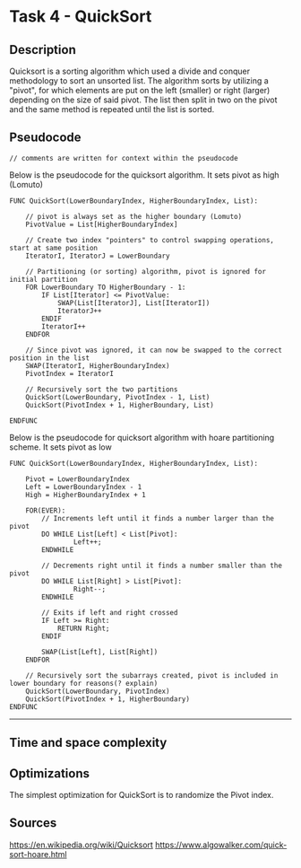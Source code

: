 # Task 4 - QuickSort

## Description
Quicksort is a sorting algorithm which used a divide and conquer methodology to sort an unsorted list.
The algorithm sorts by utilizing a "pivot", for which elements are put on the left (smaller) or right (larger) depending on the size of said pivot. The list then split in two on the pivot and the same method is repeated until the list is sorted.

## Pseudocode 
`// comments are written for context within the pseudocode`

Below is the pseudocode for the quicksort algorithm. It sets pivot as high (Lomuto) 

```
FUNC QuickSort(LowerBoundaryIndex, HigherBoundaryIndex, List):

    // pivot is always set as the higher boundary (Lomuto)
    PivotValue = List[HigherBoundaryIndex]
    
    // Create two index "pointers" to control swapping operations, start at same position
    IteratorI, IteratorJ = LowerBoundary

    // Partitioning (or sorting) algorithm, pivot is ignored for initial partition
    FOR LowerBoundary TO HigherBoundary - 1: 
        IF List[Iterator] <= PivotValue:
            SWAP(List[IteratorJ], List[IteratorI])            
            IteratorJ++
        ENDIF
        IteratorI++
    ENDFOR

    // Since pivot was ignored, it can now be swapped to the correct position in the list
    SWAP(IteratorI, HigherBoundaryIndex)
    PivotIndex = IteratorI

    // Recursively sort the two partitions 
    QuickSort(LowerBoundary, PivotIndex - 1, List)
    QuickSort(PivotIndex + 1, HigherBoundary, List)

ENDFUNC
```

Below is the pseudocode for quicksort algorithm with hoare partitioning scheme. It sets pivot as low 

```
FUNC QuickSort(LowerBoundaryIndex, HigherBoundaryIndex, List):

    Pivot = LowerBoundaryIndex
    Left = LowerBoundaryIndex - 1
    High = HigherBoundaryIndex + 1
    
    FOR(EVER):
        // Increments left until it finds a number larger than the pivot
        DO WHILE List[Left] < List[Pivot]:
                Left++;
        ENDWHILE

        // Decrements right until it finds a number smaller than the pivot
        DO WHILE List[Right] > List[Pivot]: 
                Right--;
        ENDWHILE

        // Exits if left and right crossed
        IF Left >= Right:
            RETURN Right;
        ENDIF

        SWAP(List[Left], List[Right])
    ENDFOR

    // Recursively sort the subarrays created, pivot is included in lower boundary for reasons(? explain)
    QuickSort(LowerBoundary, PivotIndex)
    QuickSort(PivotIndex + 1, HigherBoundary)
ENDFUNC
```
---
## Time and space complexity

## Optimizations  
The simplest optimization for QuickSort is to randomize the Pivot index.

## Sources
https://en.wikipedia.org/wiki/Quicksort
https://www.algowalker.com/quick-sort-hoare.html
